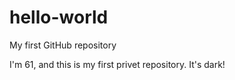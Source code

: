 # hello-world
My first GitHub repository

I'm 61, and this is my first privet repository.
It's dark!
